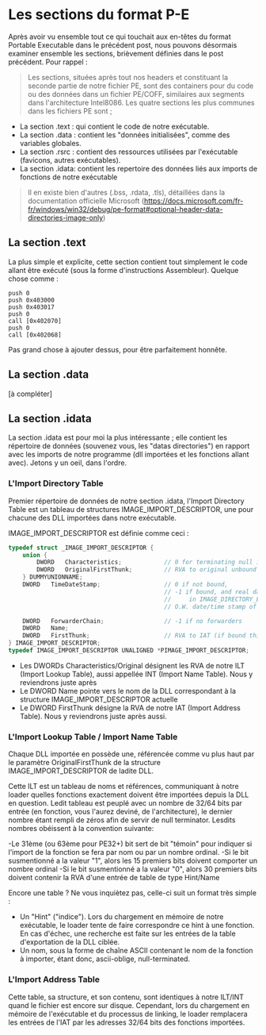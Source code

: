 # Les sections du format P-E

Après avoir vu ensemble tout ce qui touchait aux en-têtes du format Portable Executable dans le précédent post, nous pouvons désormais examiner ensemble les sections, brièvement définies dans le post précédent. Pour rappel : 

> Les sections, situées après tout nos headers et constituant la seconde partie de notre fichier PE, sont des containers pour du code ou des données dans un fichier PE/COFF, similaires aux segments dans l'architecture Intel8086. Les quatre sections les plus communes dans les fichiers PE sont ;

*   La section .text : qui contient le code de notre exécutable.
*   La section .data : contient les "données initialisées", comme des variables globales.
*   La section .rsrc : contient des ressources utilisées par l'exécutable (favicons, autres exécutables).
*   La section .idata: contient les repertoire des données liés aux imports de fonctions de notre exécutable

>Il en existe bien d'autres (.bss, .rdata, .tls), détaillées dans la documentation officielle Microsoft (https://docs.microsoft.com/fr-fr/windows/win32/debug/pe-format#optional-header-data-directories-image-only)

## La section .text

La plus simple et explicite, cette section contient tout simplement le code allant être exécuté (sous la forme d'instructions Assembleur). Quelque chose comme :

```assembly
push 0
push 0x403000
push 0x403017
push 0
call [0x402070]
push 0
call [0x402068]
```

Pas grand chose à ajouter dessus, pour être parfaitement honnête.

## La section .data

[à compléter]

## La section .idata

La section .idata est pour moi la plus intéressante ; elle contient les répertoire de données (souvenez vous, les "datas directories") en rapport avec les imports de notre programme (dll importées et les fonctions allant avec). Jetons y un oeil, dans l'ordre.

### L'Import Directory Table

Premier répertoire de données de notre section .idata, l'Import Directory Table est un tableau de structures IMAGE_IMPORT_DESCRIPTOR, une pour chacune des DLL importées dans notre exécutable.

IMAGE_IMPORT_DESCRIPTOR est définie comme ceci :

```cpp
typedef struct _IMAGE_IMPORT_DESCRIPTOR {
    union {
        DWORD   Characteristics;            // 0 for terminating null import descriptor
        DWORD   OriginalFirstThunk;         // RVA to original unbound IAT (PIMAGE_THUNK_DATA)
    } DUMMYUNIONNAME;
    DWORD   TimeDateStamp;                  // 0 if not bound,
                                            // -1 if bound, and real date\time stamp
                                            //     in IMAGE_DIRECTORY_ENTRY_BOUND_IMPORT (new BIND)
                                            // O.W. date/time stamp of DLL bound to (Old BIND)

    DWORD   ForwarderChain;                 // -1 if no forwarders
    DWORD   Name;
    DWORD   FirstThunk;                     // RVA to IAT (if bound this IAT has actual addresses)
} IMAGE_IMPORT_DESCRIPTOR;
typedef IMAGE_IMPORT_DESCRIPTOR UNALIGNED *PIMAGE_IMPORT_DESCRIPTOR;
```

*	Les DWORDs Characteristics/Original désignent les RVA de notre ILT (Import Lookup Table), aussi appellée INT (Import Name Table). Nous y reviendrons juste après
*   Le DWORD Name pointe vers le nom de la DLL correspondant à la structure IMAGE_IMPORT_DESCRIPTOR actuelle
*   Le DWORD FirstThunk désigne la RVA de notre IAT (Import Address Table). Nous y reviendrons juste après aussi.

### L'Import Lookup Table / Import Name Table

Chaque DLL importée en possède une, référencée comme vu plus haut par le paramètre OriginalFirstThunk de la structure IMAGE_IMPORT_DESCRIPTOR de ladite DLL.

Cette ILT est un tableau de noms et références, communiquant à notre loader quelles fonctions exactement doivent être importées depuis la DLL en question. Ledit tableau est peuplé avec un nombre de 32/64 bits par entrée (en fonction, vous l'aurez deviné, de l'architecture), le dernier nombre étant rempli de zéros afin de servir de null terminator. Lesdits nombres obéissent à la convention suivante:

-Le 31ème (ou 63ème pour PE32+) bit sert de bit "témoin" pour indiquer si l'import de la fonction se fera par nom ou par un nombre ordinal.
-Si le bit susmentionné a la valeur "1", alors les 15 premiers bits doivent comporter un nombre ordinal
-Si le bit susmentionné a la valeur "0", alors 30 premiers bits doivent contenir la RVA d'une entrée de table de type Hint/Name

Encore une table ? Ne vous inquiètez pas, celle-ci suit un format très simple :

*   Un "Hint" ("indice"). Lors du chargement en mémoire de notre exécutable, le loader tente de faire correspondre ce hint à une fonction. En cas d'échec, une recherche est faite sur les entrées de la table d'exportation de la DLL ciblée.
*   Un nom, sous la forme de chaîne ASCII contenant le nom de la fonction à importer, étant donc, ascii-oblige, null-terminated.

### L'Import Address Table

Cette table, sa structure, et son contenu, sont identiques à notre ILT/INT quand le fichier est encore sur disque. Cependant, lors du chargement en mémoire de l'exécutable et du processus de linking, le loader remplacera les entrées de l'IAT par les adresses 32/64 bits des fonctions importées.